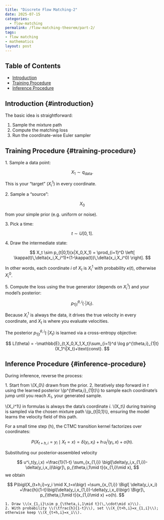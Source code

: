 ```yaml
---
title: "Discrete Flow Matching-2"
date: 2025-07-15
categories:
  - flow-matching
permalink: /flow-matching-theorem/part-2/  
tags:
- flow matching 
- mathematics
layout: post
---
```




<!-- Load MathJax so LaTeX renders in GitHub Pages without touching layouts -->
<script>
  window.MathJax = {
    tex: {
      inlineMath: [['\\(','\\)'], ['\\[','\\]']]
    }
  };
</script>
<script src="https://cdn.jsdelivr.net/npm/mathjax@3/es5/tex-mml-chtml.js"></script>


## Table of Contents
- [Introduction](#introduction)
- [Training Procedure](#training-procedure)
- [Inference Procedure](#inference-procedure)





## Introduction {#introduction} 


The basic idea is straightforward:

  1. Sample the mixture path
  2. Compute the matching loss
  3. Run the coordinate-wise Euler sampler



## Training Procedure {#training-procedure}

1\. Sample a data point:

$$
X_1 \sim q_{\mathrm{data}}.
$$

This is your “target” $(X_i^1)$ in every coordinate.

2\. Sample a “source”:

$$
X_0
$$

from your simple prior (e.g. uniform or noise).

3\. Pick a time:

$$
t \sim U[0,1].
$$

4\. Draw the intermediate state:

$$
X_t \sim p_{t|0,1}(x|X_0,X_1) = \prod_{i=1}^D \left[ \kappa(t)\,\delta(x_i,X_i^1)+(1-\kappa(t))\,\delta(x_i,X_i^0) \right].
$$

In other words, each coordinate $i$ of $X_t$ is $X_i^1$ with probability $\kappa(t)$, otherwise $X_i^0$.

5\. Compute the loss using the true generator (depends on $X_i^1$) and your model’s posterior:

$$
p^{\theta,i}_{1|t}(\cdot|X_t).
$$

Because $X_i^1$ is always the data, it drives the true velocity in every coordinate, and $X_t$ is where you evaluate velocities.

The posterior $p^{\theta,i}_{1|t}(\cdot|X_t)$ is learned via a cross-entropy objective:

$$
L(\theta) = -\mathbb{E}_{t,X_0,X_1,X_t}\sum_{i=1}^d \log p^{\theta,i}_{1|t}(X_1^i|X_t)+\text{const}.
$$

## Inference Procedure {#inference-procedure}

During inference, reverse the process:

1\. Start from \\(X_0\\) drawn from the prior.
2\. Iteratively step forward in $t$ using the learned posterior \\(p^{\theta,i}_{1|t}\\) to sample each coordinate’s jump until you reach $X_1$, your generated sample.

\\(X_i^1\\) in formulas is always the data’s coordinate $i$.
\\(X_t\\) during training is sampled via the chosen mixture path \\(p_{t|0,1}\\), ensuring the model learns the velocity field of this path.


For a small time step \(h\), the CTMC transition kernel factorizes over coordinates:

$$
P\bigl(X_{t+h,i}=y_i \mid X_t=x\bigr)
=\delta(y_i,x_i)+h\,u^i_t(y_i,x)+o(h).
$$

Substituting our posterior‐assembled velocity

$$
u^i_t(y_i,x)
=\frac{1}{1-t}
\sum_{x_{1,i}}
\bigl[\delta(y_i,x_{1,i})-\delta(y_i,x_i)\bigr]\,
p_{\theta,i,1\mid t}(x_{1,i}\mid x),
$$
we obtain

$$
P\bigl(X_{t+h,i}=y_i \mid X_t=x\bigr)
=\sum_{x_{1,i}}
\Bigl[
\delta(y_i,x_i)
+\frac{h}{1-t}\bigl(\delta(y_i,x_{1,i})-\delta(y_i,x_i)\bigr)
\Bigr]\,
p_{\theta,i,1\mid t}(x_{1,i}\mid x)
+o(h).
$$

	1. Draw \\(x_{1,i}\sim p_{\theta,i,1\mid t}(\,\cdot\mid x)\\).
	2. With probability \\(\tfrac{h}{1-t}\\), set \\(X_{t+h,i}=x_{1,i}\\); otherwise keep \\(X_{t+h,i}=x_i\\).


